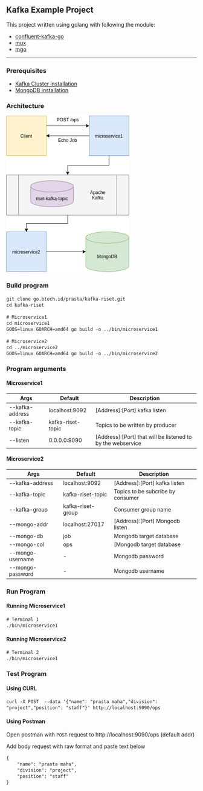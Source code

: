 ## Kafka Example Project

This project written using golang with following the module:

- [confluent-kafka-go](github.com/confluentinc/confluent-kafka-go)
- [mux](github.com/gorilla/mux)
- [mgo](gopkg.in/mgo.v2)

---
### Prerequisites

- [Kafka Cluster installation](kafka-cluster/README.md)
- [MongoDB installation](mongodb/README.md)

### Architecture
![](images/kafka-riset.png)

### Build program
```
git clone go.btech.id/prasta/kafka-riset.git
cd kafka-riset

# Microservice1
cd microservice1
GOOS=linux GOARCH=amd64 go build -o ../bin/microservice1

# Microservice2
cd ../microservice2
GOOS=linux GOARCH=amd64 go build -o ../bin/microservice2
```

### Program arguments

#### Microservice1

| Args | Default | Description  |
|---|---|---|
| --kafka-address | localhost:9092 | [Address]:[Port] kafka listen |
| --kafka-topic  | kafka-riset-topic | Topics to be written by producer |
| --listen  | 0.0.0.0:9090  | [Address]:[Port] that will be listened to by the webservice |

#### Microservice2

| Args | Default | Description  |
|---|---|---|
| --kafka-address | localhost:9092 | [Address]:[Port] kafka listen |
| --kafka-topic  | kafka-riset-topic | Topics to be subcribe by consumer |
| --kafka-group  | kafka-riset-group  | Consumer group name |
| --mongo-addr  | localhost:27017  | [Address]:[Port] Mongodb listen |
| --mongo-db  | job  | Mongodb target database |
| --mongo-col  | ops  | [Mongodb target database |
| --mongo-username  | -  | Mongodb password |
| --mongo-password  | -  | Mongodb username |

### Run Program

#### Running Microservice1
```
# Terminal 1
./bin/microservice1
```

#### Running Microservice2
```
# Terminal 2
./bin/microservice1 
```

### Test Program

#### Using CURL
```
curl -X POST  --data '{"name": "prasta maha","division": "project","position": "staff"}' http://localhost:9090/ops
```

#### Using Postman

Open postman with `POST` request to http://localhost:9090/ops (default addr)

Add body request with raw format and paste text below
```
{
    "name": "prasta maha",
    "division": "project",
    "position": "staff"
}
```

